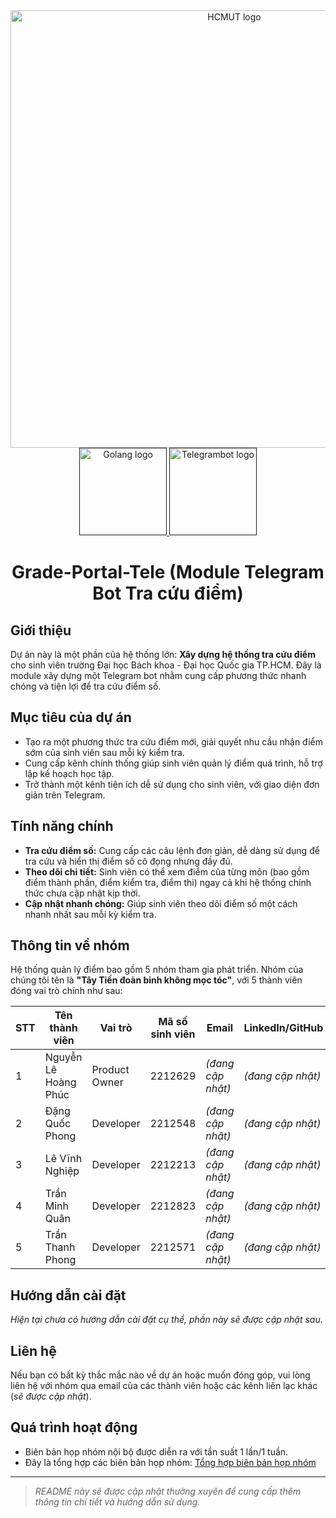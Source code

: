 <div align="center">
   <img src="https://hcmut.edu.vn/img/nhanDienThuongHieu/bk_name_en.png" alt="HCMUT logo" width="700">
</div>
<div align="center">
  <a href="">
    <img src="https://cdn3d.iconscout.com/3d/free/thumb/free-golang-3d-icon-download-in-png-blend-fbx-gltf-file-formats--google-logo-go-programming-language-coding-lang-pack-logos-icons-7578004.png" alt="Golang logo" width="140" height="140">
    <img src="https://telegram-bot-sdk.com/img/hero-logo.png" alt="Telegrambot logo" width="140" height="140">
  </a>
  <h1 align="center"> Grade-Portal-Tele (Module Telegram Bot Tra cứu điểm)</h1>
</div>

## Giới thiệu
Dự án này là một phần của hệ thống lớn: **Xây dựng hệ thống tra cứu điểm** cho sinh viên trường Đại học Bách khoa - Đại học Quốc gia TP.HCM. Đây là module xây dựng một Telegram bot nhằm cung cấp phương thức nhanh chóng và tiện lợi để tra cứu điểm số.

## Mục tiêu của dự án
- Tạo ra một phương thức tra cứu điểm mới, giải quyết nhu cầu nhận điểm sớm của sinh viên sau mỗi kỳ kiểm tra.
- Cung cấp kênh chính thống giúp sinh viên quản lý điểm quá trình, hỗ trợ lập kế hoạch học tập.
- Trở thành một kênh tiện ích dễ sử dụng cho sinh viên, với giao diện đơn giản trên Telegram.

## Tính năng chính
- **Tra cứu điểm số:** Cung cấp các câu lệnh đơn giản, dễ dàng sử dụng để tra cứu và hiển thị điểm số cô đọng nhưng đầy đủ.
- **Theo dõi chi tiết:** Sinh viên có thể xem điểm của từng môn (bao gồm điểm thành phần, điểm kiểm tra, điểm thi) ngay cả khi hệ thống chính thức chưa cập nhật kịp thời.
- **Cập nhật nhanh chóng:** Giúp sinh viên theo dõi điểm số một cách nhanh nhất sau mỗi kỳ kiểm tra.

## Thông tin về nhóm
Hệ thống quản lý điểm bao gồm 5 nhóm tham gia phát triển. Nhóm của chúng tôi tên là **"Tây Tiến đoàn binh không mọc tóc"**, với 5 thành viên đóng vai trò chính như sau:

| STT | Tên thành viên               | Vai trò      | Mã số sinh viên | Email               | LinkedIn/GitHub |
|-----|------------------------------|--------------|-----------------|--------------------|----------------|
| 1   | Nguyễn Lê Hoàng Phúc         | Product Owner| 2212629          | *(đang cập nhật)*  | *(đang cập nhật)* |
| 2   | Đặng Quốc Phong              | Developer    | 2212548          | *(đang cập nhật)*  | *(đang cập nhật)* |
| 3   | Lê Vĩnh Nghiệp               | Developer    | 2212213          | *(đang cập nhật)*  | *(đang cập nhật)* |
| 4   | Trần Minh Quân               | Developer    | 2212823          | *(đang cập nhật)*  | *(đang cập nhật)* |
| 5   | Trần Thanh Phong             | Developer    | 2212571          | *(đang cập nhật)*  | *(đang cập nhật)* |

## Hướng dẫn cài đặt
*Hiện tại chưa có hướng dẫn cài đặt cụ thể, phần này sẽ được cập nhật sau.*


## Liên hệ
Nếu bạn có bất kỳ thắc mắc nào về dự án hoặc muốn đóng góp, vui lòng liên hệ với nhóm qua email của các thành viên hoặc các kênh liên lạc khác (*sẽ được cập nhật*).


## Quá trình hoạt động
- Biên bản họp nhóm nội bộ được diễn ra với tần suất 1 lần/1 tuần.
- Đây là tổng hợp các biên bản họp nhóm: [Tổng hợp biên bản họp nhóm](https://www.canva.com/design/DAGS_GR8W7c/3DhbcAFdo0-Ls1OseWj3og/view?utm_content=DAGS_GR8W7c&utm_campaign=designshare&utm_medium=link&utm_source=editor)

---

> *README này sẽ được cập nhật thường xuyên để cung cấp thêm thông tin chi tiết và hướng dẫn sử dụng.*
